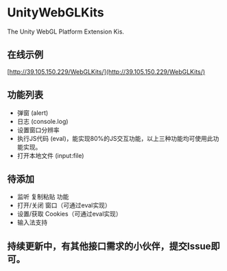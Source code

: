 # UnityWebGLKits
The Unity WebGL Platform Extension Kis.

## 在线示例
[http://39.105.150.229/WebGLKits/](http://39.105.150.229/WebGLKits/)

## 功能列表

- 弹窗 (alert)
- 日志 (console.log)
- 设置窗口分辨率
- 执行JS代码 (eval)，能实现80%的JS交互功能，以上三种功能均可使用此功能实现。
- 打开本地文件 (input:file)


## 待添加

- 监听 复制粘贴 功能
- 打开/关闭 窗口（可通过eval实现）
- 设置/获取 Cookies（可通过eval实现）
- 输入法支持

## 持续更新中，有其他接口需求的小伙伴，提交Issue即可。
